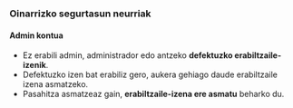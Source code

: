 ### Oinarrizko segurtasun neurriak
#### Admin kontua

- Ez erabili admin, administrador edo antzeko **defektuzko erabiltzaile-izenik**.
- Defektuzko izen bat erabiliz gero, aukera gehiago daude erabiltzaile izena asmatzeko.
- Pasahitza asmatzeaz gain, **erabiltzaile-izena ere asmatu** beharko du.